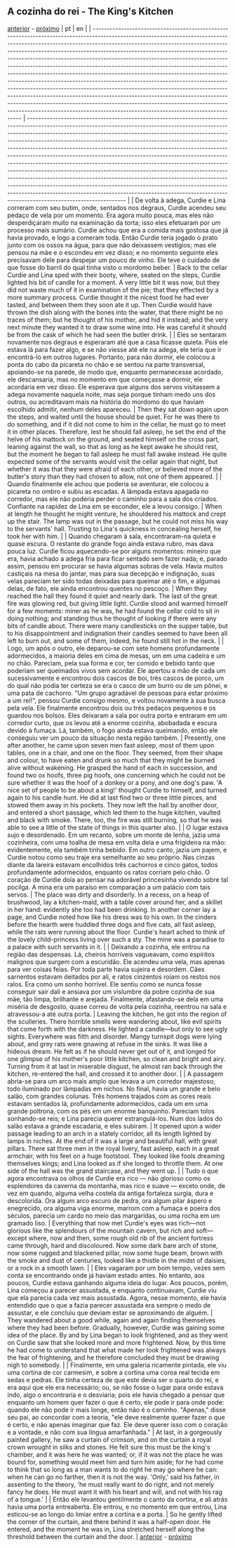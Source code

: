## A cozinha do rei - The King's Kitchen
[anterior](./chapter-17.md) - [próximo](./chapter-19.md)
| pt                                                                                                                                                                                                                                                                                                                                                                                                                                                                                                                                                                                                                                                                                                                                                                                                                                                                                                                                              | en                                                                                                                                                                                                                                                                                                                                                                                                                                                                                                                                                                                                                                                                                                                                                                                                                                                                                                                            |
| ----------------------------------------------------------------------------------------------------------------------------------------------------------------------------------------------------------------------------------------------------------------------------------------------------------------------------------------------------------------------------------------------------------------------------------------------------------------------------------------------------------------------------------------------------------------------------------------------------------------------------------------------------------------------------------------------------------------------------------------------------------------------------------------------------------------------------------------------------------------------------------------------------------------------------------------------- | ----------------------------------------------------------------------------------------------------------------------------------------------------------------------------------------------------------------------------------------------------------------------------------------------------------------------------------------------------------------------------------------------------------------------------------------------------------------------------------------------------------------------------------------------------------------------------------------------------------------------------------------------------------------------------------------------------------------------------------------------------------------------------------------------------------------------------------------------------------------------------------------------------------------------------- |
| De volta à adega, Curdie e Lina correram com seu butim, onde, sentados nos degraus, Curdie acendeu seu pedaço de vela por um momento. Era agora muito pouca, mas eles não desperdiçaram muito na examinação da torta; isso eles efetuaram por um processo mais sumário. Curdie achou que era a comida mais gostosa que já havia provado, e logo a comeram toda. Então Curdie teria jogado o prato junto com os ossos na água, para que não deixassem vestígios; mas ele pensou na mãe e o escondeu em vez disso; e no momento seguinte eles precisavam dele para despejar um pouco de vinho. Ele teve o cuidado de que fosse do barril do qual tinha visto o mordomo beber.                                                                                                                                                                                                                                                                     | Back to the cellar Curdie and Lina sped with their booty, where, seated on the steps, Curdie lighted his bit of candle for a moment. A very little bit it was now, but they did not waste much of it in examination of the pie; that they effected by a more summary process. Curdie thought it the nicest food he had ever tasted, and between them they soon ate it up. Then Curdie would have thrown the dish along with the bones into the water, that there might be no traces of them; but he thought of his mother, and hid it instead; and the very next minute they wanted it to draw some wine into. He was careful it should be from the cask of which he had seen the butler drink.                                                                                                                                                                                                                               |
| Eles se sentaram novamente nos degraus e esperaram até que a casa ficasse quieta. Pois ele estava lá para fazer algo, e se não viesse até ele na adega, ele teria que ir encontrá-lo em outros lugares. Portanto, para não dormir, ele colocou a ponta do cabo da picareta no chão e se sentou na parte transversal, apoiando-se na parede, de modo que, enquanto permanecesse acordado, ele descansaria, mas no momento em que começasse a dormir, ele acordaria em vez disso. Ele esperava que alguns dos servos visitassem a adega novamente naquela noite, mas seja porque tinham medo uns dos outros, ou acreditavam mais na história do mordomo do que haviam escolhido admitir, nenhum deles apareceu.                                                                                                                                                                                                                                   | Then they sat down again upon the steps, and waited until the house should be quiet. For he was there to do something, and if it did not come to him in the cellar, he must go to meet it in other places. Therefore, lest he should fall asleep, he set the end of the helve of his mattock on the ground, and seated himself on the cross part, leaning against the wall, so that as long as he kept awake he should rest, but the moment he began to fall asleep he must fall awake instead. He quite expected some of the servants would visit the cellar again that night, but whether it was that they were afraid of each other, or believed more of the butler's story than they had chosen to allow, not one of them appeared.                                                                                                                                                                                       |
| Quando finalmente ele achou que poderia se aventurar, ele colocou a picareta no ombro e subiu as escadas. A lâmpada estava apagada no corredor, mas ele não poderia perder o caminho para a sala dos criados. Confiante na rapidez de Lina em se esconder, ele a levou consigo.                                                                                                                                                                                                                                                                                                                                                                                                                                                                                                                                                                                                                                                                 | When at length he thought he might venture, he shouldered his mattock and crept up the stair. The lamp was out in the passage, but he could not miss his way to the servants' hall. Trusting to Lina's quickness in concealing herself, he took her with him.                                                                                                                                                                                                                                                                                                                                                                                                                                                                                                                                                                                                                                                                 |
| Quando chegaram à sala, encontraram-na quieta e quase escura. O restante do grande fogo ainda estava rubro, mas dava pouca luz. Curdie ficou aquecendo-se por alguns momentos: mineiro que era, havia achado a adega fria para ficar sentado sem fazer nada; e, parado assim, pensou em procurar se havia algumas sobras de vela. Havia muitos castiçais na mesa do jantar, mas para sua decepção e indignação, suas velas pareciam ter sido todas deixadas para queimar até o fim, e algumas delas, de fato, ele ainda encontrou quentes no pescoço.                                                                                                                                                                                                                                                                                                                                                                                           | When they reached the hall they found it quiet and nearly dark. The last of the great fire was glowing red, but giving little light. Curdie stood and warmed himself for a few moments: miner as he was, he had found the cellar cold to sit in doing nothing; and standing thus he thought of looking if there were any bits of candle about. There were many candlesticks on the supper table, but to his disappointment and indignation their candles seemed to have been all left to burn out, and some of them, indeed, he found still hot in the neck.                                                                                                                                                                                                                                                                                                                                                                  |
| Logo, um após o outro, ele deparou-se com sete homens profundamente adormecidos, a maioria deles em cima de mesas, um em uma cadeira e um no chão. Pareciam, pela sua forma e cor, ter comido e bebido tanto que poderiam ser queimados vivos sem acordar. Ele apertou a mão de cada um sucessivamente e encontrou dois cascos de boi, três cascos de porco, um do qual não podia ter certeza se era o casco de um burro ou de um pônei, e uma pata de cachorro. "Um grupo agradável de pessoas para estar próximo a um rei!", pensou Curdie consigo mesmo, e voltou novamente à sua busca pela vela. Ele finalmente encontrou dois ou três pedaços pequenos e os guardou nos bolsos. Eles deixaram a sala por outra porta e entraram em um corredor curto, que os levou até a enorme cozinha, abobadada e escura devido à fumaça. Lá, também, o fogo ainda estava queimando, então ele conseguiu ver um pouco da situação nesta região também. | Presently, one after another, he came upon seven men fast asleep, most of them upon tables, one in a chair, and one on the floor. They seemed, from their shape and colour, to have eaten and drunk so much that they might be burned alive without wakening. He grasped the hand of each in succession, and found two ox hoofs, three pig hoofs, one concerning which he could not be sure whether it was the hoof of a donkey or a pony, and one dog's paw. 'A nice set of people to be about a king!' thought Curdie to himself, and turned again to his candle hunt. He did at last find two or three little pieces, and stowed them away in his pockets. They now left the hall by another door, and entered a short passage, which led them to the huge kitchen, vaulted and black with smoke. There, too, the fire was still burning, so that he was able to see a little of the state of things in this quarter also. |
| O lugar estava sujo e desordenado. Em um recanto, sobre um monte de lenha, jazia uma cozinheira, com uma toalha de mesa em volta dela e uma frigideira na mão: evidentemente, ela também tinha bebido. Em outro canto, jazia um pajem, e Curdie notou como seu traje era semelhante ao seu próprio. Nas cinzas diante da lareira estavam encolhidos três cachorros e cinco gatos, todos profundamente adormecidos, enquanto os ratos corriam pelo chão. O coração de Curdie doía ao pensar na adorável princesinha vivendo sobre tal pocilga. A mina era um paraíso em comparação a um palácio com tais servos.                                                                                                                                                                                                                                                                                                                                 | The place was dirty and disorderly. In a recess, on a heap of brushwood, lay a kitchen-maid, with a table cover around her, and a skillet in her hand: evidently she too had been drinking. In another corner lay a page, and Curdie noted how like his dress was to his own. In the cinders before the hearth were huddled three dogs and five cats, all fast asleep, while the rats were running about the floor. Curdie's heart ached to think of the lovely child-princess living over such a sty. The mine was a paradise to a palace with such servants in it.                                                                                                                                                                                                                                                                                                                                                          |
| Deixando a cozinha, ele entrou na região das despensas. Lá, cheiros horríveis vagueavam, como espíritos malignos que surgem com a escuridão. Ele acendeu uma vela, mas apenas para ver coisas feias. Por toda parte havia sujeira e desordem. Cães sarnentos estavam deitados por ali, e ratos cinzentos roíam os restos nos ralos. Era como um sonho horrível. Ele sentiu como se nunca fosse conseguir sair dali e ansiava por um vislumbre da pobre cozinha de sua mãe, tão limpa, brilhante e arejada. Finalmente, afastando-se dela em uma miséria de desgosto, quase correu de volta pela cozinha, reentrou na sala e atravessou-a até outra porta.                                                                                                                                                                                                                                                                                       | Leaving the kitchen, he got into the region of the sculleries. There horrible smells were wandering about, like evil spirits that come forth with the darkness. He lighted a candle—but only to see ugly sights. Everywhere was filth and disorder. Mangy turnspit dogs were lying about, and grey rats were gnawing at refuse in the sinks. It was like a hideous dream. He felt as if he should never get out of it, and longed for one glimpse of his mother's poor little kitchen, so clean and bright and airy. Turning from it at last in miserable disgust, he almost ran back through the kitchen, re-entered the hall, and crossed it to another door.                                                                                                                                                                                                                                                               |
| A passagem abria-se para um arco mais amplo que levava a um corredor majestoso, todo iluminado por lâmpadas em nichos. No final, havia um grande e belo salão, com grandes colunas. Três homens trajados com as cores reais estavam sentados lá, profundamente adormecidos, cada um em uma grande poltrona, com os pés em um enorme banquinho. Pareciam tolos sonhando-se reis; e Lina parecia querer estrangulá-los. Num dos lados do salão estava a grande escadaria, e eles subiram.                                                                                                                                                                                                                                                                                                                                                                                                                                                         | It opened upon a wider passage leading to an arch in a stately corridor, all its length lighted by lamps in niches. At the end of it was a large and beautiful hall, with great pillars. There sat three men in the royal livery, fast asleep, each in a great armchair, with his feet on a huge footstool. They looked like fools dreaming themselves kings; and Lina looked as if she longed to throttle them. At one side of the hall was the grand staircase, and they went up.                                                                                                                                                                                                                                                                                                                                                                                                                                           |
| Tudo o que agora encontrava os olhos de Curdie era rico — não glorioso como os esplendores da caverna da montanha, mas rico e suave — exceto onde, de vez em quando, alguma velha costela da antiga fortaleza surgia, dura e descolorida. Ora algum arco escuro de pedra, ora algum pilar áspero e enegrecido, ora alguma viga enorme, marrom com a fumaça e poeira dos séculos, parecia um cardo no meio das margaridas, ou uma rocha em um gramado liso.                                                                                                                                                                                                                                                                                                                                                                                                                                                                                      | Everything that now met Curdie's eyes was rich—not glorious like the splendours of the mountain cavern, but rich and soft—except where, now and then, some rough old rib of the ancient fortress came through, hard and discoloured. Now some dark bare arch of stone, now some rugged and blackened pillar, now some huge beam, brown with the smoke and dust of centuries, looked like a thistle in the midst of daisies, or a rock in a smooth lawn.                                                                                                                                                                                                                                                                                                                                                                                                                                                                       |
| Eles vagaram por um bom tempo, vezes sem conta se encontrando onde já haviam estado antes. No entanto, aos poucos, Curdie estava ganhando alguma ideia do lugar. Aos poucos, porém, Lina começou a parecer assustada, e enquanto continuavam, Curdie viu que ela parecia cada vez mais assustada. Agora, nesse momento, ele havia entendido que o que a fazia parecer assustada era sempre o medo de assustar, e ele concluiu que deviam estar se aproximando de alguém.                                                                                                                                                                                                                                                                                                                                                                                                                                                                        | They wandered about a good while, again and again finding themselves where they had been before. Gradually, however, Curdie was gaining some idea of the place. By and by Lina began to look frightened, and as they went on Curdie saw that she looked more and more frightened. Now, by this time he had come to understand that what made her look frightened was always the fear of frightening, and he therefore concluded they must be drawing nigh to somebody.                                                                                                                                                                                                                                                                                                                                                                                                                                                        |
| Finalmente, em uma galeria ricamente pintada, ele viu uma cortina de cor carmesim, e sobre a cortina uma coroa real tecida em sedas e pedras. Ele tinha certeza de que este devia ser o quarto do rei, e era aqui que ele era necessário; ou, se não fosse o lugar para onde estava indo, algo o encontraria e o desviaria; pois ele havia chegado a pensar que enquanto um homem quer fazer o que é certo, ele pode ir para onde pode: quando ele não pode ir mais longe, então não é o caminho. "Apenas," disse seu pai, ao concordar com a teoria, "ele deve realmente querer fazer o que é certo, e não apenas imaginar que faz. Ele deve querer isso com o coração e a vontade, e não com sua língua amarfanhada."                                                                                                                                                                                                                         | At last, in a gorgeously painted gallery, he saw a curtain of crimson, and on the curtain a royal crown wrought in silks and stones. He felt sure this must be the king's chamber, and it was here he was wanted; or, if it was not the place he was bound for, something would meet him and turn him aside; for he had come to think that so long as a man wants to do right he may go where he can: when he can go no farther, then it is not the way. 'Only,' said his father, in assenting to the theory, 'he must really want to do right, and not merely fancy he does. He must want it with his heart and will, and not with his rag of a tongue.'                                                                                                                                                                                                                                                                     |
| Então ele levantou gentilmente o canto da cortina, e ali atrás havia uma porta entreaberta. Ele entrou, e no momento em que entrou, Lina esticou-se ao longo do limiar entre a cortina e a porta.                                                                                                                                                                                                                                                                                                                                                                                                                                                                                                                                                                                                                                                                                                                                               | So he gently lifted the corner of the curtain, and there behind it was a half-open door. He entered, and the moment he was in, Lina stretched herself along the threshold between the curtain and the door.                                                                                                                                                                                                                                                                                                                                                                                                                                                                                                                                                                                                                                                                                                                   |
[anterior](./chapter-17.md) - [próximo](./chapter-19.md)
